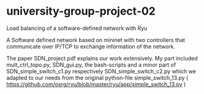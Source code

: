 # university-group-project-02
Load balancing of a software-defined network with Ryu

A Software defined network based on mininet with two controllers that communicate over IP/TCP to exchange information of the network.

The paper SDN_project.pdf explains our work extensively. My part included mult_ctrl_topo.py, SDN_gui.py, the bash-scripts 
and a minor part of SDN_simple_switch_c1.py respectively SDN_simple_switch_c2.py which we adapted to our needs from the original python-file simple_switch_13.py ( https://github.com/osrg/ryu/blob/master/ryu/app/simple_switch_13.py )


